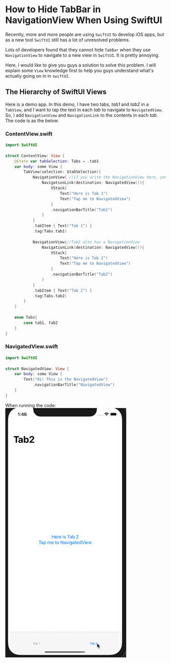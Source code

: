 # How to Hide TabBar in NavigationView When Using SwiftUI
Recently, more and more people are using `SwiftUI` to develop iOS apps, but as a new tool `SwiftUI` still has a lot of unresolved problems.  

Lots of developers found that they cannot hide `TabBar` when they use `NavigationView` to navigate to a new view in `SwiftUI`. It is pretty annoying.  

Here, I would like to give you guys a solution to solve this problem. I will explain some `View` knowledge first to help you guys understand what's actually going on in in `swiftUI`.

## The Hierarchy of SwiftUI Views
Here is a demo app. In this demo, I have two tabs, *tab1* and *tab2* in a `TabView`, and I want to tap the text in each *tab* to navigate to `NavigatedView`. So, I add `NavigationView` and `NavigationLink` to the contents in each *tab*. The code is as the below.

### ContentView.swift

```swift
import SwiftUI

struct ContentView: View {
    @State var tabSelection: Tabs = .tab1
    var body: some View {
        TabView(selection: $tabSelection){
            NavigationView{ //if you write the NavigationView here, you cannot remove TabBar after navigation
                NavigationLink(destination: NavigatedView()){
                    VStack{
                        Text("Here is Tab 1")
                        Text("Tap me to NavigatedView")
                    }
                    .navigationBarTitle("Tab1")
                }
            }
            .tabItem { Text("Tab 1") }
            .tag(Tabs.tab1)
            
            NavigationView{//Tab2 also has a NavigationView
                NavigationLink(destination: NavigatedView()){
                    VStack{
                        Text("Here is Tab 2")
                        Text("Tap me to NavigatedView")
                    }
                    .navigationBarTitle("Tab2")
                }
            }
            .tabItem { Text("Tab 2") }
            .tag(Tabs.tab2)
        }
    }
    
    enum Tabs{
        case tab1, tab2
    }
}
```
### NavigatedView.swift


```swift
import SwiftUI

struct NavigatedView: View {
    var body: some View {
        Text("Hi! This is the NavigatedView")
            .navigationBarTitle("NavigatedView")
    }
}
```


When running the code:
![Navigation in TabView](/Pictures/gif1.gif)

